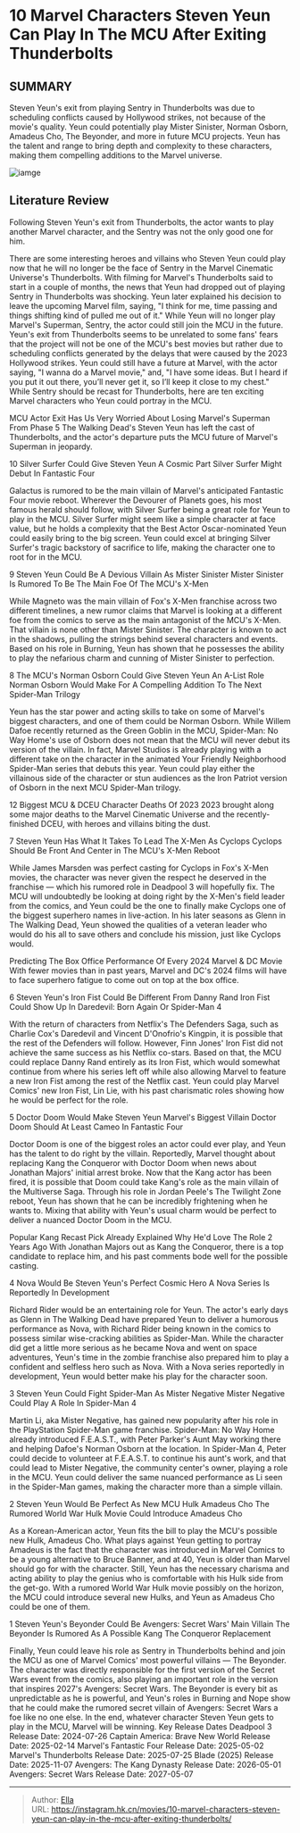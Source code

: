 # 10 Marvel Characters Steven Yeun Can Play In The MCU After Exiting Thunderbolts


## SUMMARY 


 Steven Yeun&#39;s exit from playing Sentry in Thunderbolts was due to scheduling conflicts caused by Hollywood strikes, not because of the movie&#39;s quality. 
 Yeun could potentially play Mister Sinister, Norman Osborn, Amadeus Cho, The Beyonder, and more in future MCU projects. 
 Yeun has the talent and range to bring depth and complexity to these characters, making them compelling additions to the Marvel universe. 

![iamge](https://static1.srcdn.com/wordpress/wp-content/uploads/wm/2024/01/steven-yeun-in-minari-with-marvel-comics-amdaeus-cho-hulk-and-the-beyonder-at-each-side.jpg)

## Literature Review

Following Steven Yeun&#39;s exit from Thunderbolts, the actor wants to play another Marvel character, and the Sentry was not the only good one for him.




There are some interesting heroes and villains who Steven Yeun could play now that he will no longer be the face of Sentry in the Marvel Cinematic Universe&#39;s Thunderbolts. With filming for Marvel&#39;s Thunderbolts said to start in a couple of months, the news that Yeun had dropped out of playing Sentry in Thunderbolts was shocking. Yeun later explained his decision to leave the upcoming Marvel film, saying, &#34;I think for me, time passing and things shifting kind of pulled me out of it.&#34; While Yeun will no longer play Marvel&#39;s Superman, Sentry, the actor could still join the MCU in the future.
Yeun&#39;s exit from Thunderbolts seems to be unrelated to some fans&#39; fears that the project will not be one of the MCU&#39;s best movies but rather due to scheduling conflicts generated by the delays that were caused by the 2023 Hollywood strikes. Yeun could still have a future at Marvel, with the actor saying, &#34;I wanna do a Marvel movie,&#34; and, &#34;I have some ideas. But I heard if you put it out there, you’ll never get it, so I’ll keep it close to my chest.&#34; While Sentry should be recast for Thunderbolts, here are ten exciting Marvel characters who Yeun could portray in the MCU.
            
 
 MCU Actor Exit Has Us Very Worried About Losing Marvel&#39;s Superman From Phase 5 
The Walking Dead&#39;s Steven Yeun has left the cast of Thunderbolts, and the actor&#39;s departure puts the MCU future of Marvel&#39;s Superman in jeopardy.












 








 10  Silver Surfer Could Give Steven Yeun A Cosmic Part 
Silver Surfer Might Debut In Fantastic Four
        

Galactus is rumored to be the main villain of Marvel&#39;s anticipated Fantastic Four movie reboot. Wherever the Devourer of Planets goes, his most famous herald should follow, with Silver Surfer being a great role for Yeun to play in the MCU. Silver Surfer might seem like a simple character at face value, but he holds a complexity that the Best Actor Oscar-nominated Yeun could easily bring to the big screen. Yeun could excel at bringing Silver Surfer&#39;s tragic backstory of sacrifice to life, making the character one to root for in the MCU.





 9  Steven Yeun Could Be A Devious Villain As Mister Sinister 
Mister Sinister Is Rumored To Be The Main Foe Of The MCU&#39;s X-Men
        

While Magneto was the main villain of Fox&#39;s X-Men franchise across two different timelines, a new rumor claims that Marvel is looking at a different foe from the comics to serve as the main antagonist of the MCU&#39;s X-Men. That villain is none other than Mister Sinister. The character is known to act in the shadows, pulling the strings behind several characters and events. Based on his role in Burning, Yeun has shown that he possesses the ability to play the nefarious charm and cunning of Mister Sinister to perfection.





 8  The MCU&#39;s Norman Osborn Could Give Steven Yeun An A-List Role 
Norman Osborn Would Make For A Compelling Addition To The Next Spider-Man Trilogy


 







Yeun has the star power and acting skills to take on some of Marvel&#39;s biggest characters, and one of them could be Norman Osborn. While Willem Dafoe recently returned as the Green Goblin in the MCU, Spider-Man: No Way Home&#39;s use of Osborn does not mean that the MCU will never debut its version of the villain. In fact, Marvel Studios is already playing with a different take on the character in the animated Your Friendly Neighborhood Spider-Man series that debuts this year. Yeun could play either the villainous side of the character or stun audiences as the Iron Patriot version of Osborn in the next MCU Spider-Man trilogy.
            
 
 12 Biggest MCU &amp; DCEU Character Deaths Of 2023 
2023 brought along some major deaths to the Marvel Cinematic Universe and the recently-finished DCEU, with heroes and villains biting the dust.








 7  Steven Yeun Has What It Takes To Lead The X-Men As Cyclops 
Cyclops Should Be Front And Center in The MCU&#39;s X-Men Reboot


 







While James Marsden was perfect casting for Cyclops in Fox&#39;s X-Men movies, the character was never given the respect he deserved in the franchise — which his rumored role in Deadpool 3 will hopefully fix. The MCU will undoubtedly be looking at doing right by the X-Men&#39;s field leader from the comics, and Yeun could be the one to finally make Cyclops one of the biggest superhero names in live-action. In his later seasons as Glenn in The Walking Dead, Yeun showed the qualities of a veteran leader who would do his all to save others and conclude his mission, just like Cyclops would.
            
 
 Predicting The Box Office Performance Of Every 2024 Marvel &amp; DC Movie 
With fewer movies than in past years, Marvel and DC&#39;s 2024 films will have to face superhero fatigue to come out on top at the box office.








 6  Steven Yeun&#39;s Iron Fist Could Be Different From Danny Rand 
Iron Fist Could Show Up In Daredevil: Born Again Or Spider-Man 4
        

With the return of characters from Netflix&#39;s The Defenders Saga, such as Charlie Cox&#39;s Daredevil and Vincent D&#39;Onofrio&#39;s Kingpin, it is possible that the rest of the Defenders will follow. However, Finn Jones&#39; Iron Fist did not achieve the same success as his Netflix co-stars. Based on that, the MCU could replace Danny Rand entirely as its Iron Fist, which would somewhat continue from where his series left off while also allowing Marvel to feature a new Iron Fist among the rest of the Netflix cast. Yeun could play Marvel Comics&#39; new Iron Fist, Lin Lie, with his past charismatic roles showing how he would be perfect for the role.





 5  Doctor Doom Would Make Steven Yeun Marvel&#39;s Biggest Villain 
Doctor Doom Should At Least Cameo In Fantastic Four


 







Doctor Doom is one of the biggest roles an actor could ever play, and Yeun has the talent to do right by the villain. Reportedly, Marvel thought about replacing Kang the Conqueror with Doctor Doom when news about Jonathan Majors&#39; initial arrest broke. Now that the Kang actor has been fired, it is possible that Doom could take Kang&#39;s role as the main villain of the Multiverse Saga. Through his role in Jordan Peele&#39;s The Twilight Zone reboot, Yeun has shown that he can be incredibly frightening when he wants to. Mixing that ability with Yeun&#39;s usual charm would be perfect to deliver a nuanced Doctor Doom in the MCU.
            
 
 Popular Kang Recast Pick Already Explained Why He&#39;d Love The Role 2 Years Ago 
With Jonathan Majors out as Kang the Conqueror, there is a top candidate to replace him, and his past comments bode well for the possible casting.








 4  Nova Would Be Steven Yeun&#39;s Perfect Cosmic Hero 
A Nova Series Is Reportedly In Development
        

Richard Rider would be an entertaining role for Yeun. The actor&#39;s early days as Glenn in The Walking Dead have prepared Yeun to deliver a humorous performance as Nova, with Richard Rider being known in the comics to possess similar wise-cracking abilities as Spider-Man. While the character did get a little more serious as he became Nova and went on space adventures, Yeun&#39;s time in the zombie franchise also prepared him to play a confident and selfless hero such as Nova. With a Nova series reportedly in development, Yeun would better make his play for the character soon.





 3  Steven Yeun Could Fight Spider-Man As Mister Negative 
Mister Negative Could Play A Role In Spider-Man 4
        

Martin Li, aka Mister Negative, has gained new popularity after his role in the PlayStation Spider-Man game franchise. Spider-Man: No Way Home already introduced F.E.A.S.T., with Peter Parker&#39;s Aunt May working there and helping Dafoe&#39;s Norman Osborn at the location. In Spider-Man 4, Peter could decide to volunteer at F.E.A.S.T. to continue his aunt&#39;s work, and that could lead to Mister Negative, the community center&#39;s owner, playing a role in the MCU. Yeun could deliver the same nuanced performance as Li seen in the Spider-Man games, making the character more than a simple villain.





 2  Steven Yeun Would Be Perfect As New MCU Hulk Amadeus Cho 
The Rumored World War Hulk Movie Could Introduce Amadeus Cho
        

As a Korean-American actor, Yeun fits the bill to play the MCU&#39;s possible new Hulk, Amadeus Cho. What plays against Yeun getting to portray Amadeus is the fact that the character was introduced in Marvel Comics to be a young alternative to Bruce Banner, and at 40, Yeun is older than Marvel should go for with the character. Still, Yeun has the necessary charisma and acting ability to play the genius who is comfortable with his Hulk side from the get-go. With a rumored World War Hulk movie possibly on the horizon, the MCU could introduce several new Hulks, and Yeun as Amadeus Cho could be one of them.





 1  Steven Yeun&#39;s Beyonder Could Be Avengers: Secret Wars&#39; Main Villain 
The Beyonder Is Rumored As A Possible Kang The Conqueror Replacement
        

Finally, Yeun could leave his role as Sentry in Thunderbolts behind and join the MCU as one of Marvel Comics&#39; most powerful villains — The Beyonder. The character was directly responsible for the first version of the Secret Wars event from the comics, also playing an important role in the version that inspires 2027&#39;s Avengers: Secret Wars. The Beyonder is every bit as unpredictable as he is powerful, and Yeun&#39;s roles in Burning and Nope show that he could make the rumored secret villain of Avengers: Secret Wars a foe like no one else. In the end, whatever character Steven Yeun gets to play in the MCU, Marvel will be winning.
   Key Release Dates             Deadpool 3 Release Date: 2024-07-26                   Captain America: Brave New World Release Date: 2025-02-14                  Marvel&#39;s Fantastic Four Release Date: 2025-05-02                  Marvel&#39;s Thunderbolts Release Date: 2025-07-25                  Blade (2025) Release Date: 2025-11-07                  Avengers: The Kang Dynasty  Release Date: 2026-05-01                   Avengers: Secret Wars Release Date: 2027-05-07      

---

> Author: [Ella](https://instagram.hk.cn/)  
> URL: https://instagram.hk.cn/movies/10-marvel-characters-steven-yeun-can-play-in-the-mcu-after-exiting-thunderbolts/  

